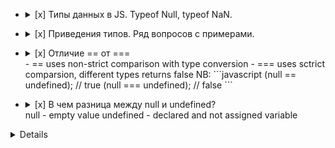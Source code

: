* <details>
  <summary>
    [x] Типы данных в JS. Typeof Null, typeof NaN.
  </summary>
  - number (Numbers, NaN, Infinity, - Infinity)
  - bigInt (Number more than 2^53)
  - string (Symbols)
  - boolean (true, false)
  - null (special type for empty values) 
  - undefined (special type for non-defined variables)
  - object (complex type with properties (key-value))
  - symbol (type for unique ids)

  typeof Nan - "number"
  typeof Null - "object", but it's language mistake
</details>

* <details>
  <summary>
    [x] Приведения типов. Ряд вопросов с примерами.
  </summary>
  - String
  `String(value)`
    - true/false -> "true"/"false"
    - null -> "null"
    - undefined -> "undefined"
    - object -> [object Object] (except special objects like Arrays, Dates, etc.)
  - Number
  `Number(value)`
    - true/false -> 1/0
    - null -> 0
    - undefined -> NaN
    - string -> trims whitespaces and gets number (also "" becomes 0) or NaN if non-number symbols
    - object -> NaN (except Dates or Array with one number)
  - Boolean
  `Boolean(value)`
    - "", 0, false, NaN, null, undefined -> false
    - other -> true
</details>

* <details>
  <summary>
    [x] Отличие == от ===
  <summary>
  - == 
  uses non-strict comparison with type conversion
  - ===
  uses sctrict comparsion, different types returns false
  NB:
  ```javascript
  (null == undefined); // true
  (null === undefined); // false
  ```
</details>

* <details>
  <summary>
    [x] В чем разница между null и undefined?
  <summary>
  null - empty value
  undefined - declared and not assigned variable
<details>

* <details>
  <summary>
    [x] В чем разница между переменными, созданными с помощью let, var или const? Хоистинг переменных.
  <summary>
  let and const may be used inside curved brackets {} where they declared and initialized (ReferenceError otherwise).
  let variable can be reassigned, const variable can not be reassigned.
  var have weird and hardly controlled behaviour, better don't use it. 

  Hoisting moves variable declarations to the top of code. That makes possible to use variables before declaration. But hoisting does not working for initializing. Also hoisting does not working for let and const.
  As good rule: **always declare all variables at the beginning of every scope.**

  strict mode blocks opportunity to use variable before declaration.

<details>
* [ ] Use strict. Что это? Приведите пример разного поведения строго режима и обычного.
* [ ] Виды функций. Отличие стрелочных функций. Что такое и в чем разница между Function Expression и Function Declaration?
* [ ] Что такое this? Методы привязки контекста и их различие?
* [ ] Замыкания. Что это такое? Задачки: написать функцию которая работает таким образом: multiply(7)(3)(2) => 42.
* [ ] Прототипы, прототипное наследование. Перебираем обьект, как определить чье поле, обьекта или прототипа? Написать функцию, которая отработает следующим образом: 4.plus(2).minus(1) => 5
---
* [ ] typeof([]). Как отличить массив от обьекта?
* [ ] Как скопировать обьект в другой обьект? Передача по ссылке. Написать функцию которая работает как Object.assign, которая скопирует поля обьекта в другой обьект с любой вложенностью.
* [ ] Методы массивов. (Задачки)
* [ ] Способы сделать из объекта массив.



* [ ] Реализовать любую функцию из перебирающих методов: например map, reduce, filter, чтобы она вызывалась у массивов как и полагается: arr.reduce, arr.filter.
* [ ] Ассинхронность в JS, с помощью чего достигается? Стек вызовов, Web Api, Event Loop, очередь колбеков.
* [ ] Таймеры в JS. Отличие setInterval от рекурсивного setTimeout.
* [ ] Как поведёт себя SetTimeout на ноль секунд?
* [ ] Что такое промис? Реализовать функцию задержку.
* [ ] Что быстрее выполнится, setTimeout или промис, почему?
* [ ] Map и Set.
* [ ] Формат JSON, методы JSON.
* [ ] Отправка запросов, какие есть способы и разница?
* [ ] localStorage и sessionStorage.

---

Работа с Dom:

* [ ] В чем отличие document.getElement... методов, от document.querySelector методов. В каких случаях стоит использовать первые, а в каких вторые? Какие работают быстрее?
* [ ] Как отменить действия при событии по умолчанию?
* [ ] Добавление, создание и удаление элементов из DOM.
* [ ] el.textContent vs el.innerHTML
* [ ] Всплытие событий и погружение.
* [ ] Делегирование событий.

---

Прочее:

* [ ] Сложность алгоритмов.
* [ ] Что такое npm, yarn? Как прописывать npm скрипты?
* [ ] Регулярные выражения.